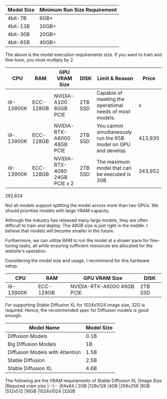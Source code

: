 
|Model Size |Minimum Run Size Requirement
|--|--
|4bit-7B |6GB+ 
|4bit-13B |10GB+ 
|4bit-30B |20GB+ 
|4bit-65B |40GB+ 

The above is the model execution requirements size. If you want to train and fine-tune, you must multiply by 2.

|CPU |RAM |GPU VRAM Size |DISK |Limit & Reason | Price
|--|--|--|--|--|--
|i9-13900K |ECC-128GB |NVIDIA-A100 80GB PCIE|2TB SSD |Capable of meeting the operational needs of most models. |x
|i9-13900K |ECC-128GB |NVIDIA-RTX-A6000 48GB PCIE|2TB SSD |You cannot simultaneously run the 65B model on GPU and develop. |413,935
|i9-13900K |ECC-128GB |NVIDIA-RTX-4090 24GB PCIE x 2|2TB SSD |The maximum model that can be executed is 30B | 343,952

292,624

Not all models support splitting the model across more than two GPUs. We should prioritize models with large VRAM capacity.

Although the industry has released many large models, they are often difficult to train and deploy. The 48GB size is just right in the middle. I believe that models will become smaller in the future.

Furthermore, we can utilize RAM to run the model at a slower pace for fine-tuning tasks, all while ensuring sufficient resources are allocated for the website's operation.

Considering the model size and usage, I recommend for this hardware setup.

|CPU |RAM |GPU VRAM Size |DISK 
|--|--|--|--
|i9-13900K |ECC-128GB |NVIDIA-RTX-A6000 48GB PCIE|2TB SSD 


For supporting Stable Diffusion XL for 1024x1024 image size, 32G is required. Hence, the recommended spec for Diffusion models is good enough.


|Model Name |Model Size
|--|--
|Diffusion Models |0.1B
|Big Diffusion Models |1B
|Diffusion Models with Attention |1.5B
|Stable Diffusion	| 2.5B
|Stable Diffusion XL |	4.6B

The following are the VRAM requirements of Stable Diffusion XL
|Image Size |Required vram size
|--|--
|64x64 | 2GB
|128x128 |4GB
|256x256 |8GB
|512x512 |16GB
|1024x1024 |32GB



